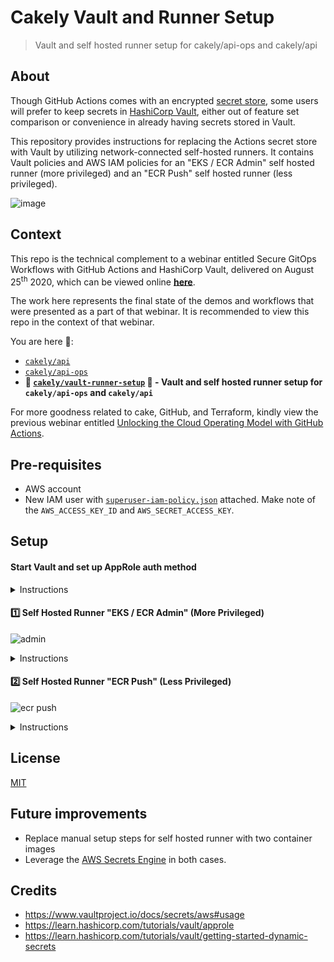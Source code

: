 # Cakely Vault and Runner Setup
> Vault and self hosted runner setup for cakely/api-ops and cakely/api

## About

Though GitHub Actions comes with an encrypted [secret store](https://help.github.com/en/actions/configuring-and-managing-workflows/creating-and-storing-encrypted-secrets), some users will prefer to keep secrets in [HashiCorp Vault](https://www.vaultproject.io/), either out of feature set comparison or convenience in already having secrets stored in Vault.

This repository provides instructions for replacing the Actions secret store with Vault by utilizing network-connected self-hosted runners. It contains Vault policies and AWS IAM policies for an "EKS / ECR Admin" self hosted runner (more privileged) and an "ECR Push" self hosted runner (less privileged).

![image](https://user-images.githubusercontent.com/2993937/90143755-fb805a00-dd4b-11ea-90bf-44a38210373d.png)

## Context

This repo is the technical complement to a webinar entitled Secure GitOps Workflows with GitHub Actions and HashiCorp Vault, delivered on August 25<sup>th</sup> 2020, which can be viewed online [**here**](https://www.hashicorp.com/resources/secure-gitops-workflows-with-github-actions-and-hashicorp-vault).

The work here represents the final state of the demos and workflows that were presented as a part of that webinar. It is recommended to view this repo in the context of that webinar.

You are here 🍰:
* [`cakely/api`](https://github.com/cakely/api)
* [`cakely/api-ops`](https://github.com/cakely/api-ops)
* **🍰 [`cakely/vault-runner-setup`](https://github.com/cakely/vault-runner-setup) 🍰 - Vault and self hosted runner setup for `cakely/api-ops` and `cakely/api`**

For more goodness related to cake, GitHub, and Terraform, kindly view the previous webinar entitled [Unlocking the Cloud Operating Model with GitHub Actions](https://www.hashicorp.com/resources/unlocking-the-cloud-operating-model-with-github-actions/).

## Pre-requisites

- AWS account
- New IAM user with [`superuser-iam-policy.json`](superuser-iam-policy.json) attached. Make note of the `AWS_ACCESS_KEY_ID` and `AWS_SECRET_ACCESS_KEY`.

## Setup

#### Start Vault and set up AppRole auth method

<details><summary>Instructions</summary>

```bash
# Start up vault dev server if not already started
# Note: vault server -dev NOT recommended production
vault server -dev
export VAULT_ADDR='http://127.0.0.1:8200'

# Enable AppRole auth method
vault auth enable approle
```

</details>


#### 1️⃣ Self Hosted Runner "EKS / ECR Admin" (More Privileged)

![admin](https://user-images.githubusercontent.com/2993937/90151776-199e8800-dd55-11ea-9842-a6e6c67bde8b.png)

<details><summary>Instructions</summary>

```bash
############### EKS / ECR Admin ####################

# Generate a Personal Access Token with repo scope for eksctl deploy key, add it to Vaults
vault kv put secret/github/eksctlDeployKey pat=$PAT_FOR_DEPLOY_KEY
vault kv put secret/aws access_key=$AWS_ACCESS_KEY_ID secret_key=$AWS_SECRET_ACCESS_KEY

# Create EKS / ECR Admin policy (more privileged)
vault policy write eks-ecr-admin eks-ecr-admin.hcl

# Create EKS / ECR Admin role
vault write auth/approle/role/eks-ecr-admin token_policies="eks-ecr-admin"

# Get RoleID and SecretID for eks-ecr-admin role
vault read auth/approle/role/eks-ecr-admin/role-id
vault write -f auth/approle/role/eks-ecr-admin/secret-id

export ROLE_ID=role-id-from-above
export SECRET_ID=secret-id-from-above

#### Optional: Local test to see if we can read dynamic secrets using the AppRole token
vault write auth/approle/login role_id=$ROLE_ID secret_id=$SECRET_ID
# This creates a temporary federated token
# Read how to use here: https://docs.aws.amazon.com/IAM/latest/UserGuide/id_credentials_temp.html
VAULT_TOKEN=token vault write aws/sts/eks-ecr-admin ttl=30m
```

Now that your `ROLE_ID` and `SECRET_ID` are ready, it's time to add a self hosted runner. 

1. Create a [self hosted runner group for your organization](https://docs.github.com/en/actions/hosting-your-own-runners/managing-access-to-self-hosted-runners-using-groups#creating-a-self-hosted-runner-group-for-an-organization) called EKS / ECR Admin. I made it available to the `cakely/api-ops` repository.
1. Add a [self hosted runner to your organization](https://docs.github.com/en/actions/hosting-your-own-runners/adding-self-hosted-runners#adding-a-self-hosted-runner-to-an-organization). As you go through the prompts of `config.sh`, be sure to add it to the EKS / ECR Admin runner group.
1. Start your self hosted runner with `./run.sh`. I used the very same Terminal tab as I exported `ROLE_ID` and `SECRET_ID` above.

![terminal](https://user-images.githubusercontent.com/2993937/89962097-b952fd80-dc11-11ea-8ad8-9947a06cb6b4.png)

</details>


#### 2️⃣ Self Hosted Runner "ECR Push" (Less Privileged)

![ecr push](https://user-images.githubusercontent.com/2993937/90151984-4fdc0780-dd55-11ea-9b74-02e9724d803d.png)

<details><summary>Instructions</summary>

```bash
############### ECR Push ####################
# Enable AWS secrets engine
vault secrets enable -path=aws aws

# Configure AWS secrets engine with the AWS_ACCESS_KEY_ID and AWS_SECRET_ACCESS_KEY 
# from `superuser-iam-policy.json` user
vault write aws/config/root \
    access_key=$AWS_ACCESS_KEY_ID \
    secret_key=$AWS_SECRET_ACCESS_KEY \
    region=my-region

# Create named Vault role with AWS IAM policy attached
vault write aws/roles/ecr-push \
    credential_type=federation_token \
    policy_document=@ecr-push-iam-policy.json

# Create ECR Push policy
vault policy write ecr-push ecr-push.hcl

# Create new ECR Push AppRole with ECR Push policy attached
vault write auth/approle/role/ecr-push token_policies="ecr-push"

# Get RoleID and SecretID for ecr-push role
vault read auth/approle/role/ecr-push/role-id
vault write -f auth/approle/role/ecr-push/secret-id

export ROLE_ID=role-id-from-above
export SECRET_ID=secret-id-from-above

#### Optional: Local test to see if we can read dynamic secrets using the AppRole token
vault write auth/approle/login role_id=$ROLE_ID secret_id=$SECRET_ID
# This creates a temporary federated token
# Read how to use here: https://docs.aws.amazon.com/IAM/latest/UserGuide/id_credentials_temp.html
VAULT_TOKEN=token vault write aws/sts/ecr-push ttl=30m
```

Now that your `ROLE_ID` and `SECRET_ID` are ready, it's time to add another self hosted runner. 

1. Create a [self hosted runner group for your organization](https://docs.github.com/en/actions/hosting-your-own-runners/managing-access-to-self-hosted-runners-using-groups#creating-a-self-hosted-runner-group-for-an-organization) called ECR Push. I made it available to the `cakely/api-ops` repository.
1. Add a [self hosted runner to your organization](https://docs.github.com/en/actions/hosting-your-own-runners/adding-self-hosted-runners#adding-a-self-hosted-runner-to-an-organization). As you go through the prompts of `config.sh`, be sure to add it to the ECR Push runner group.
1. Start your self hosted runner with `./run.sh`. I used the very same Terminal tab as I exported `ROLE_ID` and `SECRET_ID` above.

![terminal](https://user-images.githubusercontent.com/2993937/89962070-a8a28780-dc11-11ea-86d2-529e969fbc4c.png)

</details>

## License

[MIT](LICENSE)

## Future improvements

- Replace manual setup steps for self hosted runner with two container images
- Leverage the [AWS Secrets Engine](https://www.vaultproject.io/docs/secrets/aws) in both cases.

## Credits

- https://www.vaultproject.io/docs/secrets/aws#usage
- https://learn.hashicorp.com/tutorials/vault/approle
- https://learn.hashicorp.com/tutorials/vault/getting-started-dynamic-secrets
